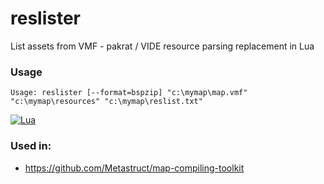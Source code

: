 # reslister
List assets from VMF - pakrat / VIDE resource parsing replacement in Lua 

### Usage
`Usage: reslister [--format=bspzip] "c:\mymap\map.vmf" "c:\mymap\resources" "c:\mymap\reslist.txt"`

[![Lua](https://github.com/Metastruct/reslister/actions/workflows/lua.yml/badge.svg)](https://github.com/Metastruct/reslister/actions/workflows/lua.yml)

### Used in:
 - https://github.com/Metastruct/map-compiling-toolkit
